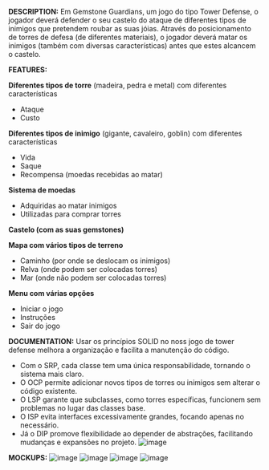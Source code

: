 **DESCRIPTION:**
Em Gemstone Guardians, um jogo do tipo Tower Defense, o jogador deverá defender o seu castelo do ataque de diferentes tipos de inimigos que pretendem roubar as suas jóias. Através do posicionamento de torres de defesa (de diferentes materiais), o jogador deverá matar os inimigos (também com diversas características) antes que estes alcancem o castelo.


**FEATURES:**

**Diferentes tipos de torre** (madeira, pedra e metal) com diferentes características
- Ataque
- Custo
  
**Diferentes tipos de inimigo** (gigante, cavaleiro, goblin) com diferentes características
- Vida
- Saque
- Recompensa (moedas recebidas ao matar)
  
**Sistema de moedas**
- Adquiridas ao matar inimigos
- Utilizadas para comprar torres

**Castelo (com as suas gemstones)**

**Mapa com vários tipos de terreno**
- Caminho (por onde se deslocam os inimigos)
- Relva (onde podem ser colocadas torres)
- Mar (onde não podem ser colocadas torres)
  
**Menu com várias opções**
- Iniciar o jogo
- Instruções
- Sair do jogo


**DOCUMENTATION:**
Usar os princípios SOLID no noss jogo de tower defense melhora a organização e facilita a manutenção do código. 
- Com o SRP, cada classe tem uma única responsabilidade, tornando o sistema mais claro.
- O OCP permite adicionar novos tipos de torres ou inimigos sem alterar o código existente.
- O LSP garante que subclasses, como torres específicas, funcionem sem problemas no lugar das classes base.
- O ISP evita interfaces excessivamente grandes, focando apenas no necessário.
- Já o DIP promove flexibilidade ao depender de abstrações, facilitando mudanças e expansões no projeto.
![image](https://github.com/user-attachments/assets/9e2fccf8-7c9a-4d64-b1be-67b0ef4c2efd)




  
**MOCKUPS:**
![image](https://github.com/user-attachments/assets/9ef6f508-f019-4131-ba1b-40274a868b25)
![image](https://github.com/user-attachments/assets/b1eeef2e-a5be-4853-8a00-57d514041008)
![image](https://github.com/user-attachments/assets/c3575ff8-d877-4410-8e9d-54fd6dd809d1)
![image](https://github.com/user-attachments/assets/04333804-008e-4add-a657-3abf69c29c0e)
